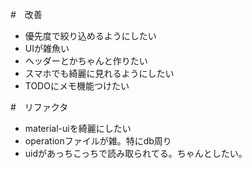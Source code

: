 #　改善
- 優先度で絞り込めるようにしたい
- UIが雑魚い
- ヘッダーとかちゃんと作りたい
- スマホでも綺麗に見れるようにしたい
- TODOにメモ機能つけたい

#　リファクタ
- material-uiを綺麗にしたい
- operationファイルが雑。特にdb周り
- uidがあっちこっちで読み取られてる。ちゃんとしたい。
